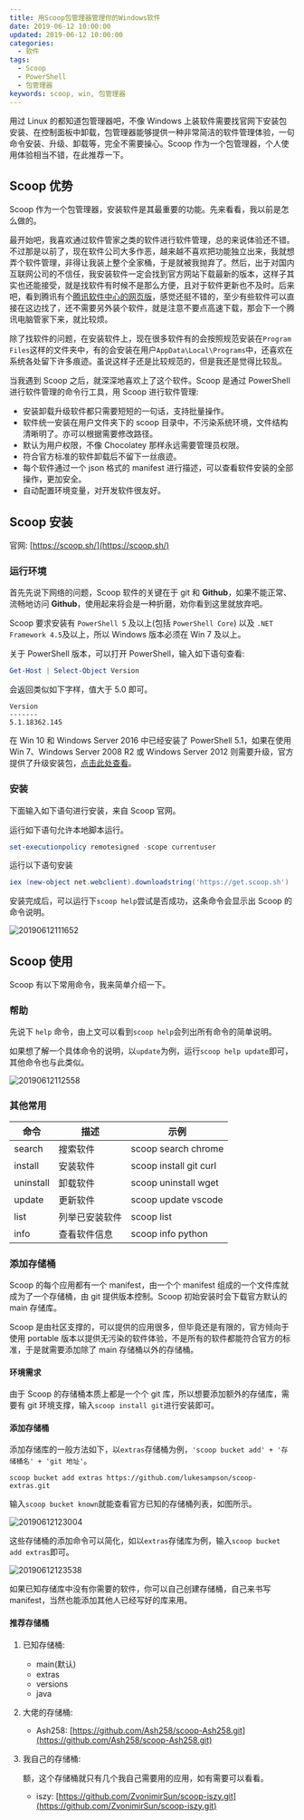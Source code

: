 ```yaml
---
title: 用Scoop包管理器管理你的Windows软件
date: 2019-06-12 10:00:00
updated: 2019-06-12 10:00:00
categories:
  - 软件
tags:
  - Scoop
  - PowerShell
  - 包管理器
keywords: scoop, win, 包管理器
---
```


用过 Linux 的都知道包管理器吧，不像 Windows 上装软件需要找官网下安装包安装、在控制面板中卸载，包管理器能够提供一种非常简洁的软件管理体验，一句命令安装、升级、卸载等，完全不需要操心。Scoop 作为一个包管理器，个人使用体验相当不错，在此推荐一下。

<!--more-->

## Scoop 优势

Scoop 作为一个包管理器，安装软件是其最重要的功能。先来看看，我以前是怎么做的。

最开始吧，我喜欢通过软件管家之类的软件进行软件管理，总的来说体验还不错。不过那是以前了，现在软件公司大多作恶，越来越不喜欢把功能独立出来，我就想弄个软件管理，非得让我装上整个全家桶，于是就被我抛弃了。然后，出于对国内互联网公司的不信任，我安装软件一定会找到官方网站下载最新的版本，这样子其实也还能接受，就是找软件有时候不是那么方便，且对于软件更新也不及时。后来吧，看到腾讯有个[腾讯软件中心的网页版](https://pc.qq.com/)，感觉还挺不错的，至少有些软件可以直接在这边找了，还不需要另外装个软件，就是注意不要点高速下载，那会下一个腾讯电脑管家下来，就比较烦。

除了找软件的问题，在安装软件上，现在很多软件有的会按照规范安装在`Program Files`这样的文件夹中，有的会安装在用户`AppData\Local\Programs`中，还喜欢在系统各处留下许多痕迹。虽说这样子还是比较规范的，但是我还是觉得比较乱。

当我遇到 Scoop 之后，就深深地喜欢上了这个软件。Scoop 是通过 PowerShell 进行软件管理的命令行工具，用 Scoop 进行软件管理:

- 安装卸载升级软件都只需要短短的一句话，支持批量操作。
- 软件统一安装在用户文件夹下的 scoop 目录中，不污染系统环境，文件结构清晰明了。亦可以根据需要修改路径。
- 默认为用户权限，不像 Chocolatey 那样永远需要管理员权限。
- 符合官方标准的软件卸载后不留下一丝痕迹。
- 每个软件通过一个 json 格式的 manifest 进行描述，可以查看软件安装的全部操作，更加安全。
- 自动配置环境变量，对开发软件很友好。

## Scoop 安装

官网: [https://scoop.sh/](https://scoop.sh/)

### 运行环境

首先先说下网络的问题，Scoop 软件的关键在于 git 和 **Github**，如果不能正常、流畅地访问 **Github**，使用起来将会是一种折磨，劝你看到这里就放弃吧。

Scoop 要求安装有 `PowerShell 5` 及以上(包括 `PowerShell Core`) 以及 `.NET Framework 4.5`及以上，所以 Windows 版本必须在 Win 7 及以上。

关于 PowerShell 版本，可以打开 PowerShell，输入如下语句查看:

```powershell
Get-Host | Select-Object Version
```

会返回类似如下字样，值大于 5.0 即可。

```
Version
-------
5.1.18362.145
```

在 Win 10 和 Windows Server 2016 中已经安装了 PowerShell 5.1，如果在使用 Win 7、Windows Server 2008 R2 或 Windows Server 2012 则需要升级，官方提供了升级安装包，[点击此处查看](https://docs.microsoft.com/en-us/powershell/scripting/install/installing-windows-powershell?view=powershell-6)。

### 安装

下面输入如下语句进行安装，来自 Scoop 官网。

运行如下语句允许本地脚本运行。

```powershell
set-executionpolicy remotesigned -scope currentuser
```

运行以下语句安装

```powershell
iex (new-object net.webclient).downloadstring('https://get.scoop.sh')
```

安装完成后，可以运行下`scoop help`尝试是否成功，这条命令会显示出 Scoop 的命令说明。

![20190612111652](https://img.iszy.xyz/20190612111652.png)

## Scoop 使用

Scoop 有以下常用命令，我来简单介绍一下。

### 帮助

先说下 `help` 命令，由上文可以看到`scoop help`会列出所有命令的简单说明。

如果想了解一个具体命令的说明，以`update`为例，运行`scoop help update`即可，其他命令也与此类似。

![20190612112558](https://img.iszy.xyz/20190612112558.png)

### 其他常用

| 命令      | 描述           | 示例                   |
| --------- | -------------- | ---------------------- |
| search    | 搜索软件       | scoop search chrome    |
| install   | 安装软件       | scoop install git curl |
| uninstall | 卸载软件       | scoop uninstall wget   |
| update    | 更新软件       | scoop update vscode    |
| list      | 列举已安装软件 | scoop list             |
| info      | 查看软件信息   | scoop info python      |

### 添加存储桶

Scoop 的每个应用都有一个 manifest，由一个个 manifest 组成的一个文件库就成为了一个存储桶，由 git 提供版本控制。Scoop 初始安装时会下载官方默认的 main 存储库。

Scoop 是由社区支撑的，可以提供的应用很多，但毕竟还是有限的，官方倾向于使用 portable 版本以提供无污染的软件体验，不是所有的软件都能符合官方的标准，于是就需要添加除了 main 存储桶以外的存储桶。

#### 环境需求

由于 Scoop 的存储桶本质上都是一个个 git 库，所以想要添加额外的存储库，需要有 git 环境支撑，输入`scoop install git`进行安装即可。

#### 添加存储桶

添加存储库的一般方法如下，以`extras`存储桶为例，`'scoop bucket add' + '存储桶名' + 'git 地址'`。

```
scoop bucket add extras https://github.com/lukesampson/scoop-extras.git
```

输入`scoop bucket known`就能查看官方已知的存储桶列表，如图所示。

![20190612123004](https://img.iszy.xyz/20190612123004.png)

这些存储桶的添加命令可以简化，如以`extras`存储库为例，输入`scoop bucket add extras`即可。

![20190612123538](https://img.iszy.xyz/20190612123538.png)

如果已知存储库中没有你需要的软件，你可以自己创建存储桶，自己来书写 manifest，当然也能添加其他人已经写好的库来用。

#### 推荐存储桶

1. 已知存储桶:

   - main(默认)
   - extras
   - versions
   - java

2. 大佬的存储桶:

   - Ash258: [https://github.com/Ash258/scoop-Ash258.git](https://github.com/Ash258/scoop-Ash258.git)

3. 我自己的存储桶:

   额，这个存储桶就只有几个我自己需要用的应用，如有需要可以看看。

   - iszy: [https://github.com/ZvonimirSun/scoop-iszy.git](https://github.com/ZvonimirSun/scoop-iszy.git)
